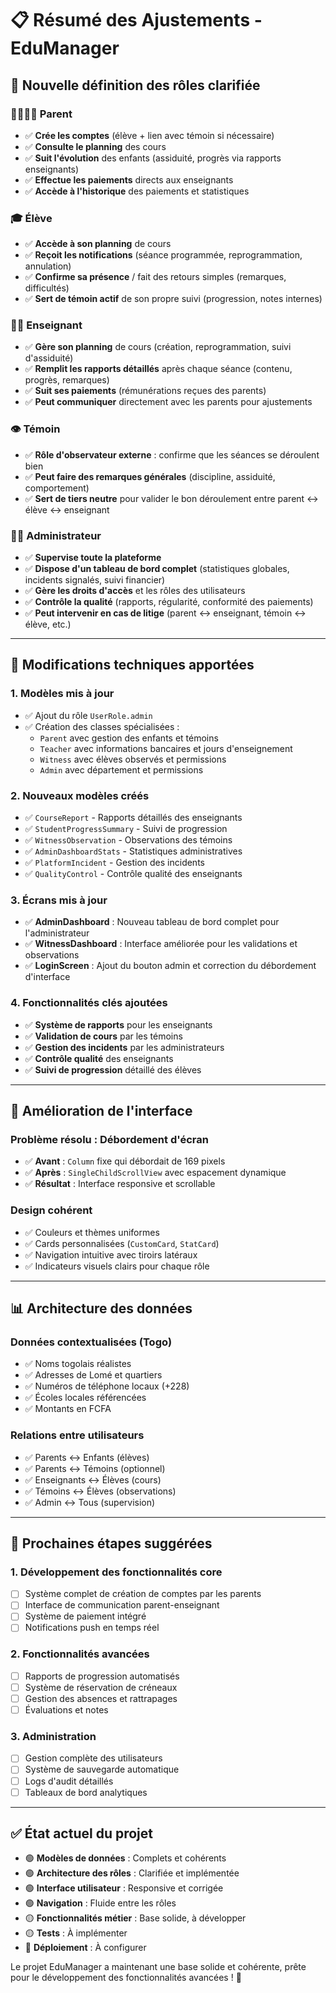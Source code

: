 # 📋 Résumé des Ajustements - EduManager

## 🎯 **Nouvelle définition des rôles clarifiée**

### 👨‍👩‍👧‍👦 **Parent**
- ✅ **Crée les comptes** (élève + lien avec témoin si nécessaire)
- ✅ **Consulte le planning** des cours
- ✅ **Suit l'évolution** des enfants (assiduité, progrès via rapports enseignants)
- ✅ **Effectue les paiements** directs aux enseignants
- ✅ **Accède à l'historique** des paiements et statistiques

### 🎓 **Élève**
- ✅ **Accède à son planning** de cours
- ✅ **Reçoit les notifications** (séance programmée, reprogrammation, annulation)
- ✅ **Confirme sa présence** / fait des retours simples (remarques, difficultés)
- ✅ **Sert de témoin actif** de son propre suivi (progression, notes internes)

### 👨‍🏫 **Enseignant**
- ✅ **Gère son planning** de cours (création, reprogrammation, suivi d'assiduité)
- ✅ **Remplit les rapports détaillés** après chaque séance (contenu, progrès, remarques)
- ✅ **Suit ses paiements** (rémunérations reçues des parents)
- ✅ **Peut communiquer** directement avec les parents pour ajustements

### 👁️ **Témoin**
- ✅ **Rôle d'observateur externe** : confirme que les séances se déroulent bien
- ✅ **Peut faire des remarques générales** (discipline, assiduité, comportement)
- ✅ **Sert de tiers neutre** pour valider le bon déroulement entre parent ↔ élève ↔ enseignant

### 👨‍💼 **Administrateur**
- ✅ **Supervise toute la plateforme**
- ✅ **Dispose d'un tableau de bord complet** (statistiques globales, incidents signalés, suivi financier)
- ✅ **Gère les droits d'accès** et les rôles des utilisateurs
- ✅ **Contrôle la qualité** (rapports, régularité, conformité des paiements)
- ✅ **Peut intervenir en cas de litige** (parent ↔ enseignant, témoin ↔ élève, etc.)

---

## 🔧 **Modifications techniques apportées**

### 1. **Modèles mis à jour**
- ✅ Ajout du rôle `UserRole.admin`
- ✅ Création des classes spécialisées :
  - `Parent` avec gestion des enfants et témoins
  - `Teacher` avec informations bancaires et jours d'enseignement
  - `Witness` avec élèves observés et permissions
  - `Admin` avec département et permissions

### 2. **Nouveaux modèles créés**
- ✅ `CourseReport` - Rapports détaillés des enseignants
- ✅ `StudentProgressSummary` - Suivi de progression
- ✅ `WitnessObservation` - Observations des témoins
- ✅ `AdminDashboardStats` - Statistiques administratives
- ✅ `PlatformIncident` - Gestion des incidents
- ✅ `QualityControl` - Contrôle qualité des enseignants

### 3. **Écrans mis à jour**
- ✅ **AdminDashboard** : Nouveau tableau de bord complet pour l'administrateur
- ✅ **WitnessDashboard** : Interface améliorée pour les validations et observations
- ✅ **LoginScreen** : Ajout du bouton admin et correction du débordement d'interface

### 4. **Fonctionnalités clés ajoutées**
- ✅ **Système de rapports** pour les enseignants
- ✅ **Validation de cours** par les témoins
- ✅ **Gestion des incidents** par les administrateurs
- ✅ **Contrôle qualité** des enseignants
- ✅ **Suivi de progression** détaillé des élèves

---

## 🎨 **Amélioration de l'interface**

### Problème résolu : Débordement d'écran
- ✅ **Avant** : `Column` fixe qui débordait de 169 pixels
- ✅ **Après** : `SingleChildScrollView` avec espacement dynamique
- ✅ **Résultat** : Interface responsive et scrollable

### Design cohérent
- ✅ Couleurs et thèmes uniformes
- ✅ Cards personnalisées (`CustomCard`, `StatCard`)
- ✅ Navigation intuitive avec tiroirs latéraux
- ✅ Indicateurs visuels clairs pour chaque rôle

---

## 📊 **Architecture des données**

### Données contextualisées (Togo)
- ✅ Noms togolais réalistes
- ✅ Adresses de Lomé et quartiers
- ✅ Numéros de téléphone locaux (+228)
- ✅ Écoles locales référencées
- ✅ Montants en FCFA

### Relations entre utilisateurs
- ✅ Parents ↔ Enfants (élèves)
- ✅ Parents ↔ Témoins (optionnel)
- ✅ Enseignants ↔ Élèves (cours)
- ✅ Témoins ↔ Élèves (observations)
- ✅ Admin ↔ Tous (supervision)

---

## 🚀 **Prochaines étapes suggérées**

### 1. **Développement des fonctionnalités core**
- [ ] Système complet de création de comptes par les parents
- [ ] Interface de communication parent-enseignant
- [ ] Système de paiement intégré
- [ ] Notifications push en temps réel

### 2. **Fonctionnalités avancées**
- [ ] Rapports de progression automatisés
- [ ] Système de réservation de créneaux
- [ ] Gestion des absences et rattrapages
- [ ] Évaluations et notes

### 3. **Administration**
- [ ] Gestion complète des utilisateurs
- [ ] Système de sauvegarde automatique
- [ ] Logs d'audit détaillés
- [ ] Tableaux de bord analytiques

---

## ✅ **État actuel du projet**

- 🟢 **Modèles de données** : Complets et cohérents
- 🟢 **Architecture des rôles** : Clarifiée et implémentée
- 🟢 **Interface utilisateur** : Responsive et corrigée
- 🟢 **Navigation** : Fluide entre les rôles
- 🟡 **Fonctionnalités métier** : Base solide, à développer
- 🟡 **Tests** : À implémenter
- 🔴 **Déploiement** : À configurer

Le projet EduManager a maintenant une base solide et cohérente, prête pour le développement des fonctionnalités avancées ! 🎉